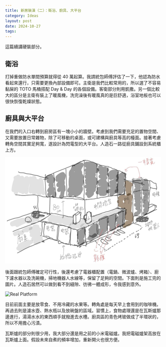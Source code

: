 ```yaml
---
title: 新房裝潢（二）：衛浴、廚具、大平台
category: Ideas
layout: post
date: 2024-10-27
tags:
---
```

這篇續講硬裝部分。

## 衛浴

打掉重做防水單間預算就得從 40 萬起算。我請統包師傅評估了一下，他認為防水看起來還行，只需要更換內部設備即可。主衛是我們比較常用的，所以選了不容易黏屎的 TOTO 馬桶搭配 Day & Day 的各個設備。客衛部分則用凱撒。另一個比較大的區分是主衛有裝上了暖風機，洗完澡後有暖風真的是巨舒適，浴室地板也可以很快恢復乾燥狀態。

## 廚具與大平台

在我們的入口右轉到廚房區有一塊小小的牆壁。考慮到我們需要充足的置物空間、又需要放置日常雜物，除了可移動的桌面，或可建構與廚具等高的檯面。接著考慮轉角空間其實足夠寬，遂設計為閃電型的大平台。人造石一路從廚具鋪設到系統櫃上方。

![Platform](/assets/img/blog-platform.png)

後面跟統包師傅確定可行性，後還考慮了電器櫃配置（電鍋、微波爐、烤箱）、廚下濾水器以及洗碗機，掃地機器人水線等，保留了足夠的空間。下面則是施工完的圖片。人造石居然可以做到看不到縫隙、彷彿一體成形，令我感到意外。

![Real Platform](/assets/img/blog-platform-real.png)

目前前面主要是放零食、不用冷藏的水果等。轉角處是每天早上會用到的咖啡機。再過去則是濾水壺、熱水瓶以及放碗盤的區域。習慣上，食物處理還是在瓦斯爐那邊進行，湯湯水水的東西順手就撥進去水槽。廚具區的青色烤玻做成了半環狀的，所以不用擔心污漬。

瓦斯爐的部分則很少用，我大部分還是用之前的小米電磁爐。我把電磁爐架高放在瓦斯爐上面。假設未來自煮的頻率增加，重新開火也很方便。